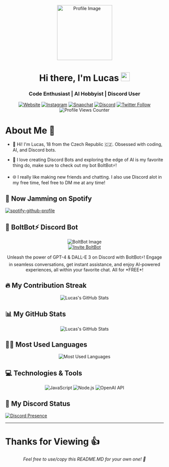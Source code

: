 <p align="center">
  <img src="https://cdn.discordapp.com/attachments/1146949837355483319/1181036932248121354/2db7ed04fc5f318f9d38bb95b7e2ebf6.png" alt="Profile Image" width="175" height="175">
</p>

<h1 align="center">Hi there, I'm Lucas <img src="https://media.giphy.com/media/hvRJCLFzcasrR4ia7z/giphy.gif" width="28"></h1>
<h3 align="center">Code Enthusiast | AI Hobbyist | Discord User</h3>

<p align="center">
  <a href="https://lucas-portfolio.io"><img src="https://img.shields.io/badge/My_Portfolio-%23.svg?&style=for-the-badge&logo=&logoColor=white" alt="Website"></a>
  <a href="https://www.instagram.com/lucasdickcord"><img src="https://img.shields.io/badge/Follow_me_on_Instagram-E4405F?style=for-the-badge&logo=instagram&logoColor=white" alt="Instagram"></a>
  <a href="https://www.snapchat.com/add/lucasdiscord"><img src="https://img.shields.io/badge/Add_me_on_Snapchat-%23FFFC00.svg?&style=for-the-badge&logo=Snapchat&logoColor=white" alt="Snapchat"></a>
  <a href="https://discordapp.com/users/czch#0"><img alt="Discord" src="https://img.shields.io/badge/Chat_on_Discord-%237289DA.svg?&style=for-the-badge&logo=discord&logoColor=white"></a>
  <a href="https://twitter.com/vibranq"><img alt="Twitter Follow" src="https://img.shields.io/twitter/follow/vibranq?style=social"></a>
  <img src="https://komarev.com/ghpvc/?username=LucasDiscordCzech&style=flat-square&label=Profile+Views" alt="Profile Views Counter"> 
</p>

# About Me 🚀 
<p align="center">

- 👋 Hi! I'm Lucas, 18 from the Czech Republic 🇨🇿. Obsessed with coding, AI, and Discord bots.

- 🤖 I love creating Discord Bots and exploring the edge of AI is my favorite thing do, make sure to check out my bot BoltBot⚡!

- 🌐 I really like making new friends and chatting. I also use Discord alot in my free time, feel free to DM me at any time!
</p>

## 🎵 Now Jamming on Spotify

[![spotify-github-profile](https://spotify-github-profile.vercel.app/api/view?uid=316khv5oztd4bom3jrevhlc445uq&cover_image=true&theme=default&show_offline=true&background_color=121212&interchange=false&bar_color=53b14f&bar_color_cover=true)](https://spotify-github-profile.vercel.app/api/view?uid=316khv5oztd4bom3jrevhlc445uq&redirect=true)

## 🤖 BoltBot⚡ Discord Bot

<p align="center">
  <img src="https://assets-global.website-files.com/623b578041aa1f5fc6e3adc2/623cd760c8b26764b350c5f6_Scaling%20%26%20Automating%20Moderation%20and%20Community%20Support.svg" alt="BoltBot Image">
  <br>
  <a href="https://discord.com/oauth2/authorize?client_id=1159810149268078702&permissions=0&scope=bot%20applications.commands">
    <img src="https://img.shields.io/badge/Invite-BoltBot⚡-7289DA?style=for-the-badge&logo=discord&logoColor=white" alt="Invite BoltBot">
  </a>
</p>

<p align="center">
  Unleash the power of GPT-4 & DALL-E 3 on Discord with BoltBot⚡! Engage in seamless conversations, get instant assistance, and enjoy AI-powered experiences, all within your favorite chat. All for *FREE*!
</p>

## 🔥 My Contribution Streak

<p align="center">
  <img src="https://github-readme-streak-stats.herokuapp.com/?user=LucasDiscordCzech&theme=black-ice&hide_border=true&stroke=0000&background=060A0CD0" alt="Lucas's GitHub Stats">
</p>

## 📊 My GitHub Stats

<p align="center">
  <img src="https://github-readme-stats.vercel.app/api?username=LucasDiscordCzech&show_icons=true&theme=tokyonight" alt="Lucas's GitHub Stats">
</p>

## 👨‍💻 Most Used Languages

<p align="center">
  <img src="https://github-readme-stats.vercel.app/api/top-langs/?username=LucasDiscordCzech&hide=html,css&theme=tokyonight&layout=compact&langs_count=6" alt="Most Used Languages">
</p>

## 💻 Technologies & Tools

<p align="center">
  <img alt="JavaScript" src="https://img.shields.io/badge/JavaScript-%23F7DF1E.svg?style=for-the-badge&logo=javascript&logoColor=black">
  <img alt="Node.js" src="https://img.shields.io/badge/Node.js-43853D?style=for-the-badge&logo=node-dot-js&logoColor=white">
  <img alt="OpenAI API" src="https://img.shields.io/badge/chatGPT-74aa9c?logo=openai&logoColor=white">
</p>

## 👾 My Discord Status

[![Discord Presence](https://lanyard.cnrad.dev/api/1146949728236470292)](https://discord.com/users/1146949728236470292)

---
# Thanks for Viewing 👍
<p align="center">
  <i>Feel free to use/copy this README.MD for your own one! 🚀</i>
</p>
